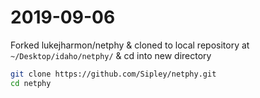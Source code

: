 # 2019-09-06

Forked lukejharmon/netphy & cloned to local repository at `~/Desktop/idaho/netphy/` & cd into new directory
```bash
git clone https://github.com/Sipley/netphy.git
cd netphy
```